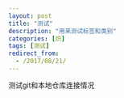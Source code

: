 ```yaml
---
layout: post
title: "测试"
description: "用来测试标签和类别"
categories: [炽]
tags: [测试]
redirect_from:
  - /2017/08/21/
---
```

 测试git和本地仓库连接情况